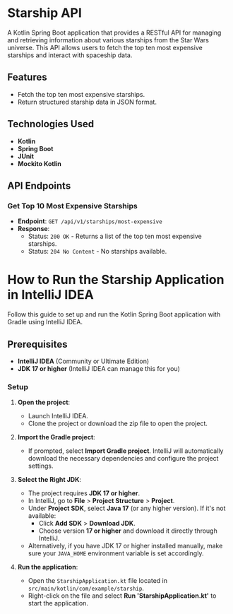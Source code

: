# Starship API

A Kotlin Spring Boot application that provides a RESTful API for managing and retrieving information about various starships from the Star Wars universe. This API allows users to fetch the top ten most expensive starships and interact with spaceship data.

## Features

- Fetch the top ten most expensive starships.
- Return structured starship data in JSON format.

## Technologies Used

- **Kotlin**
- **Spring Boot**
- **JUnit**
- **Mockito Kotlin**

## API Endpoints

### Get Top 10 Most Expensive Starships

- **Endpoint**: `GET /api/v1/starships/most-expensive`
- **Response**: 
  - Status: `200 OK` - Returns a list of the top ten most expensive starships.
  - Status: `204 No Content` - No starships available.
 
# How to Run the Starship Application in IntelliJ IDEA

Follow this guide to set up and run the Kotlin Spring Boot application with Gradle using IntelliJ IDEA.

## Prerequisites
- **IntelliJ IDEA** (Community or Ultimate Edition)
- **JDK 17 or higher** (IntelliJ IDEA can manage this for you)

### Setup

1. **Open the project**:
   - Launch IntelliJ IDEA.
   - Clone the project or download the zip file to open the project.

2. **Import the Gradle project**:
   - If prompted, select **Import Gradle project**. IntelliJ will automatically download the necessary dependencies and configure the project settings.

3. **Select the Right JDK**:
   - The project requires **JDK 17 or higher**.
   - In IntelliJ, go to **File** > **Project Structure** > **Project**.
   - Under **Project SDK**, select **Java 17** (or any higher version). If it's not available:
     - Click **Add SDK** > **Download JDK**.
     - Choose version **17 or higher** and download it directly through IntelliJ.
   - Alternatively, if you have JDK 17 or higher installed manually, make sure your `JAVA_HOME` environment variable is set accordingly.

4. **Run the application**:
   - Open the `StarshipApplication.kt` file located in `src/main/kotlin/com/example/starship`.
   - Right-click on the file and select **Run 'StarshipApplication.kt'** to start the application.
